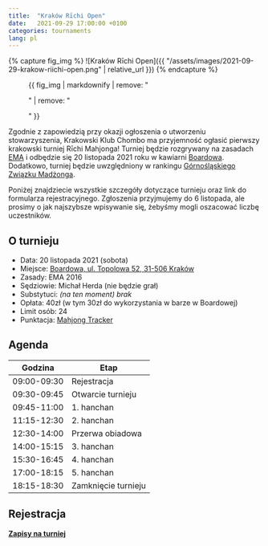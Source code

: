 ```yaml
---
title:  "Kraków Rīchi Open"
date:   2021-09-29 17:00:00 +0100
categories: tournaments
lang: pl
---
```


{% capture fig_img %}
![Kraków Rīchi Open]({{ "/assets/images/2021-09-29-krakow-riichi-open.png" | relative_url }})
{% endcapture %}

<figure>
  {{ fig_img | markdownify | remove: "<p>" | remove: "</p>" }}
</figure>

Zgodnie z zapowiedzią przy okazji ogłoszenia o utworzeniu stowarzyszenia,
Krakowski Klub Chombo ma przyjemność ogłasić pierwszy krakowski turniej Rīchi
Mahjonga! Turniej będzie rozgrywany na
zasadach [EMA](http://mahjong-europe.org/) i odbędzie się 20 listopada 2021 roku
w kawiarni [Boardowa](http://boardowa.pl/). Dodatkowo, turniej będzie
uwzględniony w rankingu
[Górnośląskiego Związku Madżonga](https://mahjongsilesia.wordpress.com/).

Poniżej znajdziecie wszystkie szczegóły dotyczące turnieju oraz link do
formularza rejestracyjnego. Zgłoszenia przyjmujemy do 6 listopada, ale prosimy o
jak najszybsze wpisywanie się, żebyśmy mogli oszacować liczbę uczestników.

## O turnieju

* Data: 20 listopada 2021 (sobota)
* Miejsce: [Boardowa, ul. Topolowa 52, 31-506 Kraków](https://g.page/Boardowa)
* Zasady: EMA 2016
* Sędziowie: Michał Herda (nie będzie grał)
* Substytuci: *(na ten moment) brak*
* Opłata: 40zł (w tym 30zł do wykorzystania w barze w Boardowej)
* Limit osób: 24
* Punktacja: [Mahjong Tracker](https://mahjongtracker.com/)

## Agenda

| Godzina     | Etap                |
|-------------|---------------------|
| 09:00-09:30 | Rejestracja         |
| 09:30-09:45 | Otwarcie turnieju   |
| 09:45-11:00 | 1. hanchan          |
| 11:15-12:30 | 2. hanchan          |
| 12:30-14:00 | Przerwa obiadowa    |
| 14:00-15:15 | 3. hanchan          |
| 15:30-16:45 | 4. hanchan          |
| 17:00-18:15 | 5. hanchan          |
| 18:15-18:30 | Zamknięcie turnieju |

## Rejestracja

**[Zapisy na turniej](https://forms.gle/aVrUS6SYSb3dMg2W7)**
